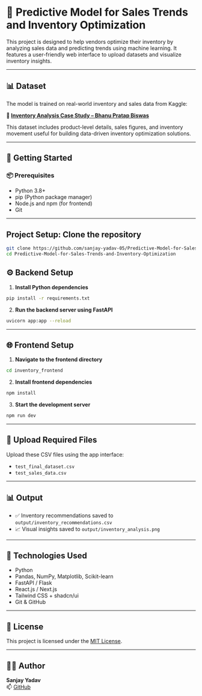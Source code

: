 # 🧠 Predictive Model for Sales Trends and Inventory Optimization

This project is designed to help vendors optimize their inventory by analyzing sales data and predicting trends using machine learning. It features a user-friendly web interface to upload datasets and visualize inventory insights.

---

## 📊 Dataset

The model is trained on real-world inventory and sales data from Kaggle:

**🔗 [Inventory Analysis Case Study – Bhanu Pratap Biswas](https://www.kaggle.com/datasets/bhanupratapbiswas/inventory-analysis-case-study)**

This dataset includes product-level details, sales figures, and inventory movement useful for building data-driven inventory optimization solutions.

---

## 🚀 Getting Started

### 📦 Prerequisites

- Python 3.8+
- pip (Python package manager)
- Node.js and npm (for frontend)
- Git

---



## Project Setup: Clone the repository

```bash
git clone https://github.com/sanjay-yadav-05/Predictive-Model-for-Sales-Trends-and-Inventory-Optimization.git
cd Predictive-Model-for-Sales-Trends-and-Inventory-Optimization
```
## ⚙️ Backend Setup

1. **Install Python dependencies**

```bash
pip install -r requirements.txt
```

2. **Run the backend server using FastAPI**

```bash
uvicorn app:app --reload
```

---

## 🌐 Frontend Setup

1. **Navigate to the frontend directory**

```bash
cd inventory_frontend
```

2. **Install frontend dependencies**

```bash
npm install
```

3. **Start the development server**

```bash
npm run dev
```

---

## 📁 Upload Required Files

Upload these CSV files using the app interface:
- `test_final_dataset.csv`
- `test_sales_data.csv`

---

## 📊 Output

- ✅ Inventory recommendations saved to `output/inventory_recommendations.csv`
- 📈 Visual insights saved to `output/inventory_analysis.png`

---

## 🧪 Technologies Used

- Python
- Pandas, NumPy, Matplotlib, Scikit-learn
- FastAPI / Flask
- React.js / Next.js
- Tailwind CSS + shadcn/ui
- Git & GitHub

---

## 📜 License

This project is licensed under the [MIT License](LICENSE).

---

## 👨‍💻 Author

**Sanjay Yadav**  
📫 [GitHub](https://github.com/sanjay-yadav-05)
